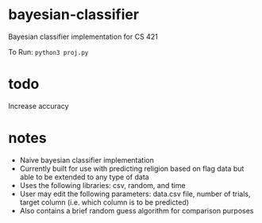 # bayesian-classifier
Bayesian classifier implementation for CS 421

To Run:
  `python3 proj.py`
  
# todo
  Increase accuracy

# notes
  - Naive bayesian classifier implementation
  - Currently built for use with predicting religion based on flag data but able to be extended to any type of data
  - Uses the following libraries: csv, random, and time
  - User may edit the following parameters: data.csv file, number of trials, target column (i.e. which column is to be predicted)
  - Also contains a brief random guess algorithm for comparison purposes
